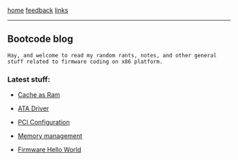 [home](/) [feedback](/feedback) [links](/links)

-----------------------------------------------------------------------------

## Bootcode blog

	Hay, and welcome to read my random rants, notes, and other general
	stuff related to firmware coding on x86 platform.

### Latest stuff:

  - [Cache as Ram](/cache.md)

  - [ATA Driver](/disks.md)

  - [PCI Configuration](/pciconfig.html)

  - [Memory management](/memory.md)

  - [Firmware Hello World](/reset.md)

